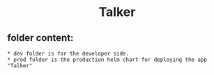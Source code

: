 # <p align="center">**Talker**</p>

## folder content:
    
    * dev folder is for the developer side.
    * prod folder is the production helm chart for deploying the app "Talker"
